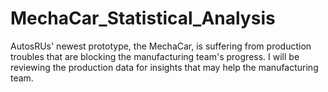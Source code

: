 # MechaCar_Statistical_Analysis
AutosRUs' newest prototype, the MechaCar, is suffering from production troubles that are blocking the manufacturing team's progress. I will be reviewing the production data for insights that may help the manufacturing team.
